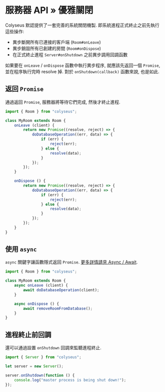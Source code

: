 # 服務器 API &raquo; 優雅關閉

Colyseus 默認提供了一套完善的系統關閉機製. 即系統進程正式終止之前先執行這些操作:

- 異步斷開所有已連接的客戶端 (`Room#onLeave`)
- 異步銷毀所有已創建的房間 (`Room#onDispose`)
- 在正式終止進程 `Server#onShutdown` 之前異步調用回調函數

如果要在 `onLeave` / `onDispose` 函數中執行異步程序, 就應該先返回一個 `Promise`, 並在程序執行完時 resolve 掉. 對於 `onShutdown(callback)` 函數來說, 也是如此.


## 返回 `Promise`

通過返回 `Promise`, 服務器將等待它們完成, 然後才終止進程.

```typescript
import { Room } from "colyseus";

class MyRoom extends Room {
    onLeave (client) {
        return new Promise((resolve, reject) => {
            doDatabaseOperation((err, data) => {
                if (err) {
                    reject(err);
                } else {
                    resolve(data);
                }
            });
        });
    }

    onDispose () {
        return new Promise((resolve, reject) => {
            doDatabaseOperation((err, data) => {
                if (err) {
                    reject(err);
                } else {
                    resolve(data);
                }
            });
        });
    }
}
```

## 使用 `async`

`async` 關鍵字讓函數隱式返回 `Promise`. [更多詳情請見 Async / Await](https://basarat.gitbooks.io/typescript/content/docs/async-await.html).

```typescript
import { Room } from "colyseus";

class MyRoom extends Room {
    async onLeave (client) {
        await doDatabaseOperation(client);
    }

    async onDispose () {
        await removeRoomFromDatabase();
    }
}
```

## 進程終止前回調

還可以通過設置 `onShutdown` 回調來監聽進程終止.

```typescript fct_label="Server"
import { Server } from "colyseus";

let server = new Server();

server.onShutdown(function () {
    console.log("master process is being shut down!");
});
```
